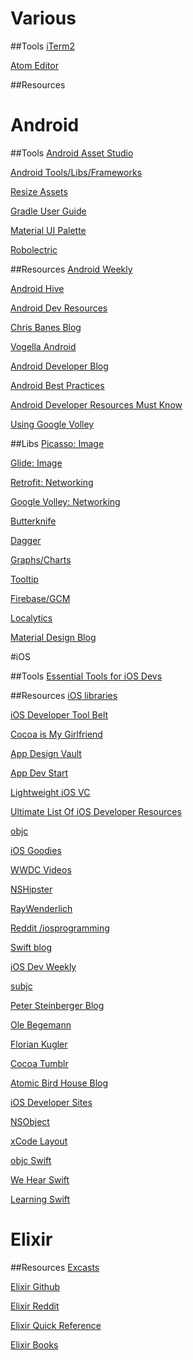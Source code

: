 # Various

##Tools
[iTerm2](https://www.iterm2.com/)

[Atom Editor](https://atom.io/)

##Resources

# Android
##Tools
[Android Asset Studio](http://romannurik.github.io/AndroidAssetStudio/)

[Android Tools/Libs/Frameworks](http://snowdream.github.io/awesome-android/)

[Resize Assets](https://github.com/redwarp/9-patch-resizer)

[Gradle User Guide](http://tools.android.com/tech-docs/new-build-system/user-guide#TOC-Configuring-the-Structure)

[Material UI Palette](https://www.materialpalette.com/)

[Robolectric](http://robolectric.org/configuring/)
[]()

##Resources
[Android Weekly](http://androidweekly.net/)

[Android Hive](http://www.androidhive.info/)

[Android Dev Resources](http://www.androiddevresources.com/)

[Chris Banes Blog](https://chris.banes.me/)

[Vogella Android](http://www.vogella.com/tutorials/android.html)

[Android Developer Blog](http://android-developers.blogspot.com/)

[Android Best Practices](https://github.com/futurice/android-best-practices)

[Android Developer Resources Must Know](http://www.bongizmo.com/blog/android-resources-each-developer-should-know/)

[Using Google Volley](http://arnab.ch/blog/2013/08/asynchronous-http-requests-in-android-using-volley/)

##Libs
[Picasso: Image](https://futurestud.io/tutorials/picasso-getting-started-simple-loading)

[Glide: Image](https://futurestud.io/tutorials/glide-getting-started)

[Retrofit: Networking](http://square.github.io/retrofit/)

[Google Volley: Networking](https://developer.android.com/training/volley/index.html)

[Butterknife](http://jakewharton.github.io/butterknife/)

[Dagger](http://square.github.io/dagger/)

[Graphs/Charts](https://github.com/PhilJay/MPAndroidChart)

[Tooltip](https://github.com/sephiroth74/android-target-tooltip)

[Firebase/GCM](https://firebase.google.com/)

[Localytics](https://www.localytics.com/)

[Material Design Blog](http://materialdesignblog.com/)

#iOS

##Tools
[Essential Tools for iOS Devs](http://benscheirman.com/2013/08/the-ios-developers-toolbelt/)

##Resources
[iOS libraries](http://appfoundry.be/blog/2014/07/29/Objective-C-Top-Libraries/)

[iOS Developer Tool Belt](http://stuartkhall.com/posts/ios-developer-tool-belt-essential-services-and-libraries)

[Cocoa is My Girlfriend](http://www.cimgf.com/)

[App Design Vault](http://www.appdesignvault.com/)

[App Dev Start](http://www.appdesignvault.com/start-advice/)

[Lightweight iOS VC](https://yalantis.com/blog/lightweight-ios-view-controllers-separate-data-sources-guided-mvc/)

[Ultimate List Of iOS Developer Resources](http://blog.udacity.com/2015/02/ultimate-list-ios-developer-resources-follow.html)

[objc](https://www.objc.io/)

[iOS Goodies](http://ios-goodies.com/)

[WWDC Videos](https://developer.apple.com/videos/)

[NSHipster](http://nshipster.com/)

[RayWenderlich](https://www.raywenderlich.com/)

[Reddit /iosprogramming](https://www.reddit.com/r/iosprogramming)

[Swift blog](https://developer.apple.com/swift/blog/)

[iOS Dev Weekly](http://iosdevweekly.com/)

[subjc](http://subjc.com/)

[Peter Steinberger Blog](http://petersteinberger.com/)

[Ole Begemann](https://oleb.net/)

[Florian Kugler](http://floriankugler.com/)

[Cocoa Tumblr](https://cocoa.tumblr.com/)

[Atomic Bird House Blog](http://www.atomicbird.com/)

[iOS Developer Sites](https://ios.james.ooo/11-insanely-great-ios-developers-sites-95686a523ea8#.fvbi5qtgx)

[NSObject](http://img.my.csdn.net/uploads/201210/18/1350528267_1570.jpg)

[xCode Layout](https://s3.amazonaws.com/udacity-hosted-downloads/ud585/docs/Xcode+Buttons+and+Their+Meaning.pdf)

[objc Swift](https://www.objc.io/issues/16-swift/)

[We Hear Swift](http://www.weheartswift.com/)

[Learning Swift](http://swift.staticred.com/)

# Elixir
##Resources
[Excasts](https://excasts.com/)

[Elixir Github](https://github.com/elixir-lang/elixir/wiki/Podcasts-and-Screencasts)

[Elixir Reddit](https://www.reddit.com/r/elixir/)

[Elixir Quick Reference](https://github.com/itsgreggreg/elixir_quick_reference/blob/master/README.md)

[Elixir Books](http://chrismcg.com/2015/09/24/which-elixir-books-should-i-read/)
